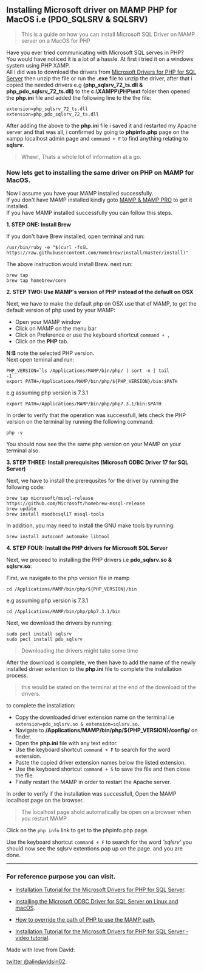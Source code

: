 ## Installing Microsoft driver on MAMP PHP for MacOS i.e (PDO_SQLSRV & SQLSRV)  

> This is a guide on how you can install Microsoft SQL Driver on MAMP server on a MacOS for PHP


Have you ever tried communicating with Microsoft SQL serves in PHP?  
You would have noticed it is a lot of a hassle. At first i tried it on a windows system using PHP XAMP.  
All i did was to download the drivers from [Microsoft Drivers for PHP for SQL Server](https://www.microsoft.com/en-us/download/details.aspx?id=57916) then unzip the file or run the **.exe** file to unzip the driver, after that i copied the needed drivers e.g **(php_sqlsrv_72_ts.dll & php_pdo_sqlsrv_72_ts.dll)** to the **c:\XAMPP\PHP\ext** folder then opened the **php.ini** file and added the following line to the the file:  

`extension=php_sqlsrv_72_ts.dll`  
`extension=php_pdo_sqlsrv_72_ts.dll`  

After adding the above to the **php.ini** file i saved it and restarted my Apache server and that was all, i confirmed by going to **phpinfo.php** page on the xampp localhost admin page and <code>command + F</code> to find anything relating to **sqlsrv**.  


> Whew!, Thats a whole lot of information at a go.  


### Now lets get to installing the same driver on PHP on MAMP for MacOS.  


Now i assume you have your MAMP installed successfully.  
If you don't have MAMP installed kindly goto [MAMP & MAMP PRO](https://www.mamp.info/en/downloads/) to get it installed.  
If you have MAMP installed successfully you can follow this steps.  


**1. STEP ONE: Install Brew**  

If you don't have Brew installed, open terminal and run:  

`/usr/bin/ruby -e "$(curl -fsSL https://raw.githubusercontent.com/Homebrew/install/master/install)"`  

The above instruction would install Brew. next run:  

`brew tap`  
`brew tap homebrew/core`



**2. STEP TWO: Use MAMP's version of PHP instead of the default on OSX**  

Next, we have to make the default php on OSX use that of MAMP, to get the default version of php used by your MAMP:  
- Open your MAMP window  
- Click on MAMP on the menu bar  
- Click on Preference or use the keyboard shortcut `command + ,`
- Click on the **PHP** tab.

**N:B** note the selected PHP version.  
Next open teminal and run:

<code>PHP_VERSION=&#96;ls /Applications/MAMP/bin/php/ | sort -n | tail -1&#96;</code>  
`export PATH=/Applications/MAMP/bin/php/${PHP_VERSION}/bin:$PATH`  

e.g assuming php version is 7.3.1  

`export PATH=/Applications/MAMP/bin/php/php7.3.1/bin:$PATH`  

In order to verify that the operation was successfull, lets check the PHP version on the terminal by running the following command:  

<code>php -v</code>  

You should now see the the same php version on your MAMP on your terminal also.  



**3. STEP THREE: Install prerequisites (Microsoft ODBC Driver 17 for SQL Server)**  

Next, we have to install the prerequsites for the driver by running the following code:  

`brew tap microsoft/mssql-release https://github.com/Microsoft/homebrew-mssql-release`  
`brew update`  
`brew install msodbcsql17 mssql-tools`  

In addition, you may need to install the GNU make tools by running:  

`brew install autoconf automake libtool`  



**4. STEP FOUR: Install the PHP drivers for Microsoft SQL Server**  

Next, we proceed to installing the PHP drivers i.e **pdo_sqlsrv.so & sqlsrv.so**:  

First, we navigate to the php version file in mamp  

`cd /Applications/MAMP/bin/php/${PHP_VERSION}/bin`  

e.g assuming php version is 7.3.1  

`cd /Applications/MAMP/bin/php/php7.3.1/bin`  

Next, we download the drivers by running:  

`sudo pecl install sqlsrv`  
`sudo pecl install pdo_sqlsrv`  

> Downloading the drivers might take some time  

After the download is complete, we then have to add the name of the newly installed driver extention to the **php.ini** file to complete the installation process.  

> this would be stated on the terminal at the end of the download of the drivers.

to complete the installation:

- Copy the downloaded driver extension name on the terminal i.e `extension=pdo_sqlsrv.so & extension=sqlsrv.so`.
- Navigate to **/Applications/MAMP/bin/php/${PHP_VERSION}/config/** on finder.
- Open the **php.ini** file with any text editor.
- Use the keyboard shortcut `command + F` to search for the word extension.
- Paste the copied driver extension names below the listed extension.
- Use the keyboard shortcut `command + S` to save the file and then close the file.
- Finally restart the MAMP in order to restart the Apache server.  

In order to verify if the installation was successfull, Open the MAMP localhost page on the browser.

> The localhost page shold automatically be open on a browser when you restart MAMP  

Click on the `php info` link to get to the phpinfo.php page.  

Use the keyboard shortcut `command + F` to search for the word *'sqlsrv'* you should now see the sqlsrv extentions pop up on the page. and you are done.  

***

### For reference purpose you can visit.  

- [Installation Tutorial for the Microsoft Drivers for PHP for SQL Server](https://docs.microsoft.com/en-us/sql/connect/php/installation-tutorial-linux-mac?view=sql-server-2017).  

- [Installing the Microsoft ODBC Driver for SQL Server on Linux and macOS](https://docs.microsoft.com/en-us/sql/connect/odbc/linux-mac/installing-the-microsoft-odbc-driver-for-sql-server?view=sql-server-2017).  

- [How to override the path of PHP to use the MAMP path](https://stackoverflow.com/questions/4145667/how-to-override-the-path-of-php-to-use-the-mamp-path).

- [Installation Tutorial for the Microsoft Drivers for PHP for SQL Server - video tutorial](https://www.youtube.com/watch?v=PRH04PxZpUk).


Made with love from David:

[twitter @alindavidsin02](https://twitter.com/alindavidsin02).  










